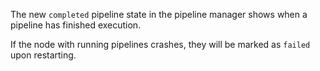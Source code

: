 The new `completed` pipeline state in the pipeline manager shows when a
pipeline has finished execution.

If the node with running pipelines crashes, they will be marked as `failed`
upon restarting.
